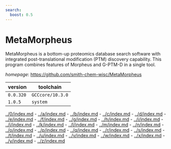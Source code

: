 ```yaml
---
search:
  boost: 0.5
---
```

# MetaMorpheus

MetaMorpheus is a bottom-up proteomics database search software  with integrated post-translational modification (PTM) discovery capability.  This program combines features of Morpheus and G-PTM-D in a single tool.

*homepage*: <https://github.com/smith-chem-wisc/MetaMorpheus>

version | toolchain
--------|----------
``0.0.320`` | ``GCCcore/10.3.0``
``1.0.5`` | ``system``

[../0/index.md](0) - [../a/index.md](a) - [../b/index.md](b) - [../c/index.md](c) - [../d/index.md](d) - [../e/index.md](e) - [../f/index.md](f) - [../g/index.md](g) - [../h/index.md](h) - [../i/index.md](i) - [../j/index.md](j) - [../k/index.md](k) - [../l/index.md](l) - [../m/index.md](m) - [../n/index.md](n) - [../o/index.md](o) - [../p/index.md](p) - [../q/index.md](q) - [../r/index.md](r) - [../s/index.md](s) - [../t/index.md](t) - [../u/index.md](u) - [../v/index.md](v) - [../w/index.md](w) - [../x/index.md](x) - [../y/index.md](y) - [../z/index.md](z)

